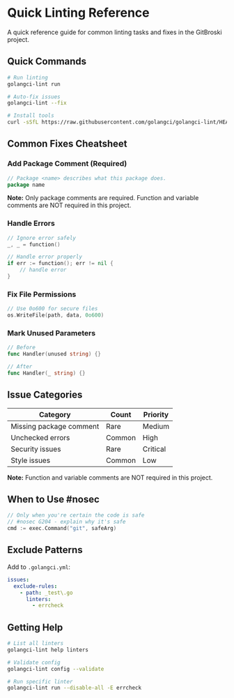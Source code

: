 # Quick Linting Reference

A quick reference guide for common linting tasks and fixes in the GitBroski project.

## Quick Commands

```bash
# Run linting
golangci-lint run

# Auto-fix issues
golangci-lint --fix

# Install tools
curl -sSfL https://raw.githubusercontent.com/golangci/golangci-lint/HEAD/install.sh | sh -s -- -b $(go env GOPATH)/bin v2.5.0
```

## Common Fixes Cheatsheet

### Add Package Comment (Required)

```go
// Package <name> describes what this package does.
package name
```

**Note:** Only package comments are required. Function and variable comments are NOT required in this project.

### Handle Errors

```go
// Ignore error safely
_, _ = function()

// Handle error properly
if err := function(); err != nil {
    // handle error
}
```

### Fix File Permissions

```go
// Use 0o600 for secure files
os.WriteFile(path, data, 0o600)
```

### Mark Unused Parameters

```go
// Before
func Handler(unused string) {}

// After
func Handler(_ string) {}
```

## Issue Categories

| Category                | Count  | Priority |
| ----------------------- | ------ | -------- |
| Missing package comment | Rare   | Medium   |
| Unchecked errors        | Common | High     |
| Security issues         | Rare   | Critical |
| Style issues            | Common | Low      |

**Note:** Function and variable comments are NOT required in this project.

## When to Use #nosec

```go
// Only when you're certain the code is safe
// #nosec G204 - explain why it's safe
cmd := exec.Command("git", safeArg)
```

## Exclude Patterns

Add to `.golangci.yml`:

```yaml
issues:
  exclude-rules:
    - path: _test\.go
      linters:
        - errcheck
```

## Getting Help

```bash
# List all linters
golangci-lint help linters

# Validate config
golangci-lint config --validate

# Run specific linter
golangci-lint run --disable-all -E errcheck
```

